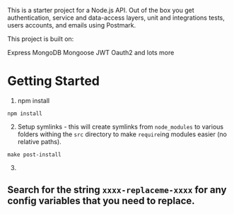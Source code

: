 This is a starter project for a Node.js API. Out of the box you get authentication, service and data-access layers, unit and integrations tests, users accounts, and emails using Postmark.

This project is built on:

Express
MongoDB
Mongoose
JWT
Oauth2
and lots more

# Getting Started

1) npm install

```
npm install
```

2) Setup symlinks - this will create symlinks from `node_modules` to various folders withing the `src` directory to make `require`ing modules easier (no relative paths).

```
make post-install
```

3) 

## Search for the string `xxxx-replaceme-xxxx` for any config variables that you need to replace.
